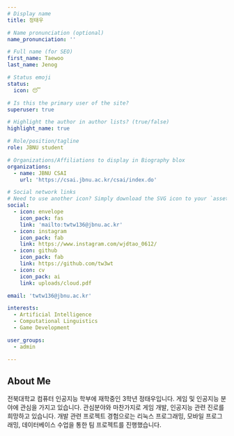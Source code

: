 ```yaml
---
# Display name
title: 정태우

# Name pronunciation (optional)
name_pronunciation: ''

# Full name (for SEO)
first_name: Taewoo
last_name: Jenog

# Status emoji
status:
  icon: 😴

# Is this the primary user of the site?
superuser: true

# Highlight the author in author lists? (true/false)
highlight_name: true

# Role/position/tagline
role: JBNU student

# Organizations/Affiliations to display in Biography blox
organizations:
  - name: JBNU CSAI
    url: 'https://csai.jbnu.ac.kr/csai/index.do'

# Social network links
# Need to use another icon? Simply download the SVG icon to your `assets/media/icons/` folder.
social:
  - icon: envelope
    icon_pack: fas
    link: 'mailto:twtw136@jbnu.ac.kr'
  - icon: instagram
    icon_pack: fab
    link: https://www.instagram.com/wjdtao_0612/
  - icon: github
    icon_pack: fab
    link: https://github.com/tw3wt
  - icon: cv
    icon_pack: ai
    link: uploads/cloud.pdf

email: 'twtw136@jbnu.ac.kr'

interests:
  - Artificial Intelligence
  - Computational Linguistics
  - Game Development

user_groups:
  - admin

---
```

## About Me

전북대학교 컴퓨터 인공지능 학부에 재학중인 3학년 정태우입니다. 
게임 및 인공지능 분야에 관심을 가지고 있습니다. 
관심분야와 마찬가지로 게임 개발, 인공지능 관련 진로를 희망하고 있습니다. 
개발 관련 프로젝트 경험으로는 리눅스 프로그래밍, 모바일 프로그래밍, 데이터베이스 수업을 통한 팀 프로젝트를 진행했습니다.

